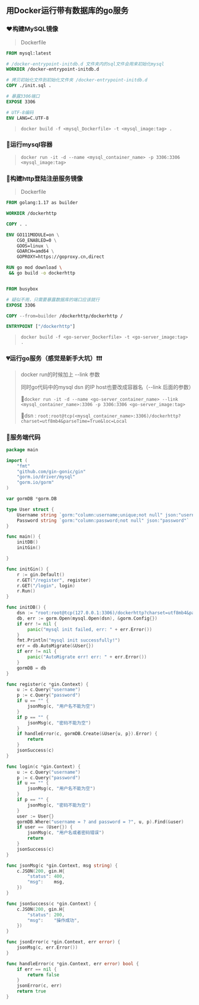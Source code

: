 

## 用Docker运行带有数据库的go服务

### :heart:构建MySQL镜像

> Dockerfile      

```dockerfile
FROM mysql:latest

# /docker-entrypoint-initdb.d 文件夹内的sql文件会用来初始化mysql
WORKDIR /docker-entrypoint-initdb.d

# 拷贝初始化文件到初始化文件夹 /docker-entrypoint-initdb.d
COPY ./init.sql .

# 暴露3306端口
EXPOSE 3306

# UTF-8编码
ENV LANG=C.UTF-8
```

> `docker build -f <mysql_Dockerfile> -t <mysql_image:tag> .`

### :blue_heart:运行mysql容器

> `docker run -it -d --name <mysql_container_name> -p 3306:3306 <mysql_image:tag> `

### :green_heart:构建http登陆注册服务镜像

> Dockerfile

```dockerfile
FROM golang:1.17 as builder

WORKDIR /dockerhttp

COPY . .

ENV GO111MODULE=on \
    CGO_ENABLED=0 \
    GOOS=linux \
    GOARCH=amd64 \
    GOPROXY=https://goproxy.cn,direct

RUN go mod download \
 && go build -o dockerhttp


FROM busybox

# 疑似不用，只需要暴露数据库的端口应该就行
EXPOSE 3306

COPY --from=builder /dockerhttp/dockerhttp /

ENTRYPOINT ["/dockerhttp"]
```

> `docker build -f <go-server_Dockerfile> -t <go-server_image:tag> .`      

### :broken_heart:运行go服务（感觉是新手大坑）:exclamation::exclamation::exclamation:

> docker run的时候加上 --link 参数        
>
> 同时go代码中的mysql dsn 的IP host也要改成容器名（--link 后面的参数）    
>
> 
>
> :rocket:`docker run -it -d --name <go-server_container_name> --link <mysql_container_name>:3306 -p 3306:3306 <go-server_image:tag>`       
>
> :rocket:dsn : `root:root@tcp(<mysql_container_name>:3306)/dockerhttp?charset=utf8mb4&parseTime=True&loc=Local`        

### :yellow_heart:服务端代码

```go
package main

import (
	"fmt"
	"github.com/gin-gonic/gin"
	"gorm.io/driver/mysql"
	"gorm.io/gorm"
)

var gormDB *gorm.DB

type User struct {
	Username string `gorm:"column:username;unique;not null" json:"username"`
	Password string `gorm:"column:password;not null" json:"password"`
}

func main() {
	initDB()
	initGin()

}

func initGin() {
	r := gin.Default()
	r.GET("/register", register)
	r.GET("/login", login)
	r.Run()
}

func initDB() {
	dsn := "root:root@tcp(127.0.0.1:3306)/dockerhttp?charset=utf8mb4&parseTime=True&loc=Local"
	db, err := gorm.Open(mysql.Open(dsn), &gorm.Config{})
	if err != nil {
		panic("mysql init failed, err: " + err.Error())
	}
	fmt.Println("mysql init successfully!")
	err = db.AutoMigrate(&User{})
	if err != nil {
		panic("AutoMigrate err! err: " + err.Error())
	}
	gormDB = db
}

func register(c *gin.Context) {
	u := c.Query("username")
	p := c.Query("password")
	if u == "" {
		jsonMsg(c, "用户名不能为空")
	}
	if p == "" {
		jsonMsg(c, "密码不能为空")
	}
	if handleError(c, gormDB.Create(&User{u, p}).Error) {
		return
	}
	jsonSuccess(c)
}

func login(c *gin.Context) {
	u := c.Query("username")
	p := c.Query("password")
	if u == "" {
		jsonMsg(c, "用户名不能为空")
	}
	if p == "" {
		jsonMsg(c, "密码不能为空")
	}
	user := User{}
	gormDB.Where("username = ? and password = ?", u, p).Find(&user)
	if user == (User{}) {
		jsonMsg(c, "用户名或者密码错误")
		return
	}
	jsonSuccess(c)
}

func jsonMsg(c *gin.Context, msg string) {
	c.JSON(200, gin.H{
		"status": 400,
		"msg":    msg,
	})
}

func jsonSuccess(c *gin.Context) {
	c.JSON(200, gin.H{
		"status": 200,
		"msg":    "操作成功",
	})
}

func jsonError(c *gin.Context, err error) {
	jsonMsg(c, err.Error())
}

func handleError(c *gin.Context, err error) bool {
	if err == nil {
		return false
	}
	jsonError(c, err)
	return true
}
```


